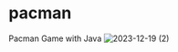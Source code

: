 # pacman
Pacman Game with Java
![2023-12-19 (2)](https://github.com/chaima123saad/pacman/assets/129409841/092a4c48-9c04-40ac-8657-96d98d94b42f)
